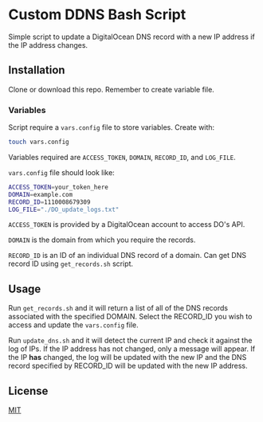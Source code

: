 # Custom DDNS Bash Script

Simple script to update a DigitalOcean DNS record with a new IP address if the IP address changes.

## Installation

Clone or download this repo. Remember to create variable file.

### Variables
Script require a `vars.config` file to store variables. Create with:

```bash
touch vars.config
```

Variables required are `ACCESS_TOKEN`, `DOMAIN`, `RECORD_ID`, and `LOG_FILE`.

`vars.config` file should look like:

```bash
ACCESS_TOKEN=your_token_here
DOMAIN=example.com
RECORD_ID=1110008679309
LOG_FILE="./DO_update_logs.txt"
```

`ACCESS_TOKEN` is provided by a DigitalOcean account to access DO's API.

`DOMAIN` is the domain from which you require  the records.

`RECORD_ID` is an ID of an individual DNS record of a domain. Can get DNS record ID using `get_records.sh` script.

## Usage
Run `get_records.sh` and it will return a list of all of the DNS records associated with the specified DOMAIN. Select the RECORD_ID you wish to access and update the `vars.config` file. 

Run `update_dns.sh` and it will detect the current IP and check it against the log of IPs. If the IP address has not changed, only a message will appear. If the IP **has** changed, the log will be updated with the new IP and the DNS record specified by RECORD_ID will be updated with the new IP address.

## License
[MIT](https://choosealicense.com/licenses/mit/)